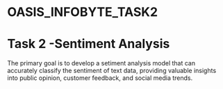 # OASIS_INFOBYTE_TASK2
# Task 2 -Sentiment Analysis
The primary goal is to develop a setiment analysis model that can accurately classify the sentiment of text data, providing valuable insights into public opinion, customer feedback, and social media trends.
